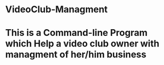 # VideoClub-Managment
# This is a Command-line Program which Help a video club owner with managment of her/him business
